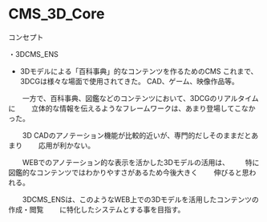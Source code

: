 # CMS_3D_Core

コンセプト

・3DCMS_ENS
  - 3Dモデルによる「百科事典」的なコンテンツを作るためのCMS
    これまで、3DCGは様々な場面で使用されてきた。
    CAD、ゲーム、映像作品等。

　　一方で、百科事典、図鑑などのコンテンツにおいて、3DCGのリアルタイムに
　　立体的な情報を伝えるようなフレームワークは、あまり登場してこなかった。

　　3D CADのアノテーション機能が比較的近いが、専門的だしそのままだとあまり
　　応用が利かない。

　　WEBでのアノテーション的な表示を活かした3Dモデルの活用は、
　　特に図鑑的なコンテンツではわかりやすさがあるため今後大きく
　　伸びると思われる。

　　3DCMS_ENSは、このようなWEB上での3Dモデルを活用したコンテンツの作成・閲覧
　　に特化したシステムとする事を目指す。
